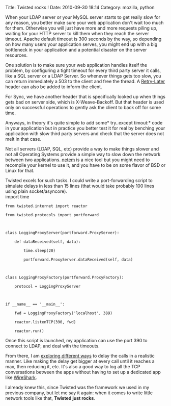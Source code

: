 Title: Twisted rocks !
Date: 2010-09-30 18:14
Category: mozilla, python

When your LDAP server or your MySQL server starts to get really slow for
any reason, you better make sure your web application don't wait too
much for them. Otherwise you will just have more and more requests
piling up, waiting for your HTTP server to kill them when they reach the
server timeout. Apache default timeout is 300 seconds by the way, so
depending on how many users your application serves, you might end up
with a big bottleneck in your application and a potential disaster on
the server resources.   
  
One solution is to make sure your web application handles itself the
problem, by configuring a tight timeout for every third party server it
calls, like a SQL server or a LDAP Server. So whenever things gets too
slow, you can return immediately a 503 to the client and free the
thread. A [Retry-Later][] header can also be added to inform the client.
  
  
For Sync, we have another header that is specifically looked up when
things gets bad on server side, which is X-Weave-Backoff. But that
header is used only on successful operations to gently ask the client to
back off for some time.   
  
Anyways, in theory it's quite simple to add some* try..except timout:*
code in your application but in practice you better test it for real by
benching your application with slow third party servers and check that
the server does not melt in that case.   
  
Not all servers (LDAP, SQL, etc) provide a way to make things slower
and not all Operating Systems provide a simple way to slow down the
network between two applications. [netem][] is a nice tool but you might
need to recompile your kernel to use it, and you have to be on some
flavor of BSD or Linux for that.   
  
Twisted excels for such tasks. I could write a port-forwarding script
to simulate delays in less than 15 lines (that would take probably 100
lines using plain socket/asyncore).   
   import time

    from twisted.internet import reactor

    from twisted.protocols import portforward



    class LoggingProxyServer(portforward.ProxyServer):

        def dataReceived(self, data):

            time.sleep(20)

            portforward.ProxyServer.dataReceived(self, data)



    class LoggingProxyFactory(portforward.ProxyFactory):

        protocol = LoggingProxyServer



    if __name__ == '__main__':

        fwd = LoggingProxyFactory('localhost', 389)

        reactor.listenTCP(390, fwd)

        reactor.run()

  
Once this script is launched, my application can use the port 390 to
connect to LDAP, and deal with the timeouts.   
  
From there, I am [exploring different ways][] to delay the calls in a
realistic manner. Like making the delay get bigger at every call until
it reaches a max, then reducing it, etc. It's also a good way to log all
the TCP conversations between the apps without having to set up a
dedicated app like [WireShark][].   
  
I already knew this, since Twisted was the framework we used in my
previous company, but let me say it again: when it comes to write little
network tools like that, **Twisted just rocks**.

  [Retry-Later]: http://webee.technion.ac.il/labs/comnet/netcourse/CIE/RFC/2068/201.htm
  [netem]: http://www.linuxfoundation.org/collaborate/workgroups/networking/netem
  [exploring different ways]: http://bitbucket.org/tarek/sync-server/src/tip/tests/delay/delay.py
  [WireShark]: http://www.wireshark.org/

